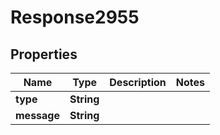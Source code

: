 
# Response2955

## Properties
Name | Type | Description | Notes
------------ | ------------- | ------------- | -------------
**type** | **String** |  | 
**message** | **String** |  | 



